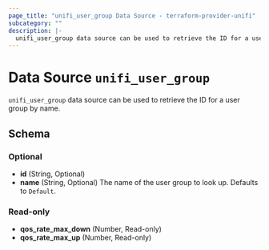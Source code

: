 ```yaml
---
page_title: "unifi_user_group Data Source - terraform-provider-unifi"
subcategory: ""
description: |-
  unifi_user_group data source can be used to retrieve the ID for a user group by name.
---
```


# Data Source `unifi_user_group`

`unifi_user_group` data source can be used to retrieve the ID for a user group by name.



## Schema

### Optional

- **id** (String, Optional)
- **name** (String, Optional) The name of the user group to look up. Defaults to `Default`.

### Read-only

- **qos_rate_max_down** (Number, Read-only)
- **qos_rate_max_up** (Number, Read-only)


